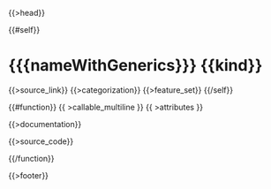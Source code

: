 {{>head}}

{{#self}}
# {{{nameWithGenerics}}} {{kind}}

{{>source_link}}
{{>categorization}}
{{>feature_set}}
{{/self}}

{{#function}}
{{ >callable_multiline }}
{{ >attributes }}

{{>documentation}}

{{>source_code}}

{{/function}}

{{>footer}}
